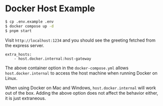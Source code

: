 # Docker Host Example

```bash
$ cp .env.example .env
$ docker compose up -d
$ pnpm start
```

Visit `http://localhost:1234` and you should see the greeting fetched from the
express server.

```
extra_hosts:
    - host.docker.internal:host-gateway
```

The above container option in the `docker-compose.yml` allows
`host.docker.internal` to access the host machine when running Docker on Linux.

When using Docker on Mac and Windows, `host.docker.internal` will work out of
the box. Adding the above option does not affect the behavior either, it is just
extraneous.
